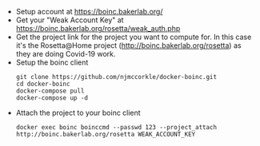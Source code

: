 * Setup account at https://boinc.bakerlab.org/
* Get your "Weak Account Key" at https://boinc.bakerlab.org/rosetta/weak_auth.php
* Get the project link for the project you want to compute for. In this case it's the Rosetta@Home project (http://boinc.bakerlab.org/rosetta) as they are doing Covid-19 work.
* Setup the boinc client
    ```
    git clone https://github.com/njmccorkle/docker-boinc.git
    cd docker-boinc
    docker-compose pull
    docker-compose up -d
    ```
* Attach the project to your boinc client
    ```
    docker exec boinc boinccmd --passwd 123 --project_attach http://boinc.bakerlab.org/rosetta WEAK_ACCOUNT_KEY
    ```
